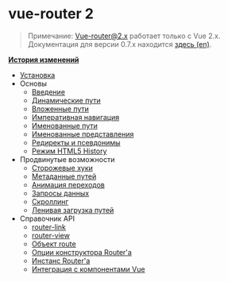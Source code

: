 # vue-router 2
<!--email_off-->
> Примечание: Vue-router@2.x работает только с Vue 2.x. Документация для версии 0.7.x находится [здесь (en)](https://github.com/vuejs/vue-router/tree/1.0/docs/en).
<!--/email_off-->
**[История изменений](https://github.com/vuejs/vue-router/releases)**

- [Установка](installation.md)
- Основы
  - [Введение](essentials/getting-started.md)
  - [Динамические пути](essentials/dynamic-matching.md)
  - [Вложенные пути](essentials/nested-routes.md)
  - [Императивная навигация](essentials/navigation.md)
  - [Именованные пути](essentials/named-routes.md)
  - [Именованные представления](essentials/named-views.md)
  - [Редиректы и псевдонимы](essentials/redirect-and-alias.md)
  - [Режим HTML5 History](essentials/history-mode.md)
- Продвинутые возможности
  - [Сторожевые хуки](advanced/navigation-guards.md)
  - [Метаданные путей](advanced/meta.md)
  - [Анимация переходов](advanced/transitions.md)
  - [Запросы данных](advanced/data-fetching.md)
  - [Скроллинг](advanced/scroll-behavior.md)
  - [Ленивая загрузка путей](advanced/lazy-loading.md)
- Справочник API
  - [router-link](api/router-link.md)
  - [router-view](api/router-view.md)
  - [Объект route](api/route-object.md)
  - [Опции конструктора Router'а](api/options.md)
  - [Инстанс Router'а](api/router-instance.md)
  - [Интеграция с компонентами Vue](api/component-injections.md)

